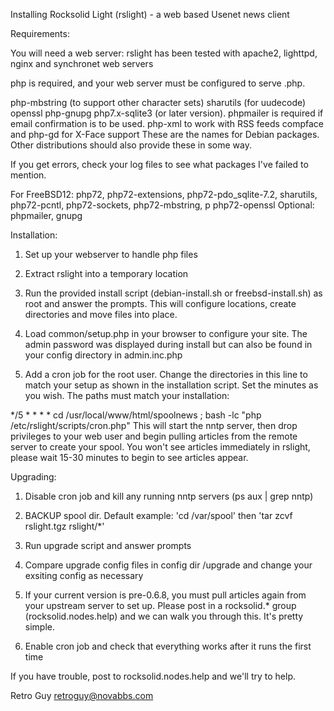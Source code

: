 Installing Rocksolid Light (rslight) - a web based Usenet news client

Requirements:

You will need a web server: rslight has been tested with apache2, lighttpd, nginx
and synchronet web servers

php is required, and your web server must be configured to serve .php. 

php-mbstring (to support other character sets)
sharutils (for uudecode)
openssl
php-gnupg
php7.x-sqlite3 (or later version).
phpmailer is required if email confirmation is to be used.
php-xml to work with RSS feeds
compface and php-gd for X-Face support
These are the names for Debian packages. Other distributions should 
also provide these in some way.

If you get errors, check your log files to see what packages I've failed to mention.

For FreeBSD12: 
php72, 
php72-extensions, 
php72-pdo_sqlite-7.2, 
sharutils, 
php72-pcntl, 
php72-sockets, 
php72-mbstring, p
php72-openssl
Optional: phpmailer, gnupg

Installation: 

1. Set up your webserver to handle php files

2. Extract rslight into a temporary location

3. Run the provided install script (debian-install.sh or freebsd-install.sh) as root
and answer the prompts. This will configure locations, create directories and move files
into place.

4. Load common/setup.php in your browser to configure your site. The admin password
was displayed during install but can also be found in your config directory in
admin.inc.php

5. Add a cron job for the root user. Change the directories in this line to match your setup
as shown in the installation script. Set the minutes as you wish. The paths must match your
installation:

*/5 * * * * cd /usr/local/www/html/spoolnews ; bash -lc "php /etc/rslight/scripts/cron.php"
This will start the nntp server, then drop privileges to your web user and begin pulling
articles from the remote server to create your spool. You won't see articles immediately
in rslight, please wait 15-30 minutes to begin to see articles appear.

Upgrading:

1. Disable cron job and kill any running nntp servers (ps aux | grep nntp)

2. BACKUP spool dir. Default example: 'cd /var/spool' then 'tar zcvf rslight.tgz rslight/*'

3. Run upgrade script and answer prompts

4. Compare upgrade config files in config dir /upgrade and change your exsiting config as necessary

5. If your current version is pre-0.6.8, you must pull articles again from your upstream server to set up.
Please post in a rocksolid.* group (rocksolid.nodes.help) and we can walk you through this. It's pretty
simple.

6. Enable cron job and check that everything works after it runs the first time

If you have trouble, post to rocksolid.nodes.help and we'll try to help.

Retro Guy
retroguy@novabbs.com
